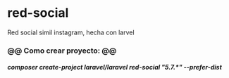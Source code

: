 # red-social

Red social simil instagram, hecha con larvel

<h3>@@ Como crear proyecto: @@</h3>

<h5>composer create-project laravel/laravel red-social "5.7.*" --prefer-dist</h5>
